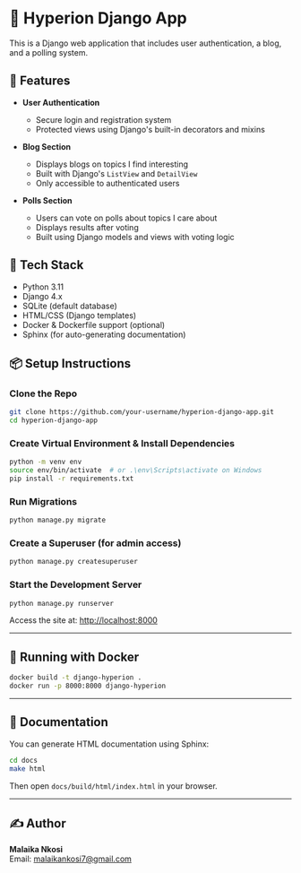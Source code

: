 
# 🧠 Hyperion Django App

This is a Django web application that includes user authentication, a blog, and a polling system.

## 🔐 Features

- **User Authentication**
  - Secure login and registration system
  - Protected views using Django's built-in decorators and mixins

- **Blog Section**
  - Displays blogs on topics I find interesting
  - Built with Django's `ListView` and `DetailView`
  - Only accessible to authenticated users

- **Polls Section**
  - Users can vote on polls about topics I care about
  - Displays results after voting
  - Built using Django models and views with voting logic

## 🚀 Tech Stack

- Python 3.11
- Django 4.x
- SQLite (default database)
- HTML/CSS (Django templates)
- Docker & Dockerfile support (optional)
- Sphinx (for auto-generating documentation)

## 📦 Setup Instructions

### Clone the Repo

```bash
git clone https://github.com/your-username/hyperion-django-app.git
cd hyperion-django-app
```

### Create Virtual Environment & Install Dependencies

```bash
python -m venv env
source env/bin/activate  # or .\env\Scripts\activate on Windows
pip install -r requirements.txt
```

### Run Migrations

```bash
python manage.py migrate
```

### Create a Superuser (for admin access)

```bash
python manage.py createsuperuser
```

### Start the Development Server

```bash
python manage.py runserver
```

Access the site at: [http://localhost:8000](http://localhost:8000)

---

## 🐳 Running with Docker

```bash
docker build -t django-hyperion .
docker run -p 8000:8000 django-hyperion
```

---

## 📖 Documentation

You can generate HTML documentation using Sphinx:

```bash
cd docs
make html
```

Then open `docs/build/html/index.html` in your browser.

---

## ✍️ Author

**Malaika Nkosi**  
Email: [malaikankosi7@gmail.com](mailto:malaikankosi7@gmail.com)
